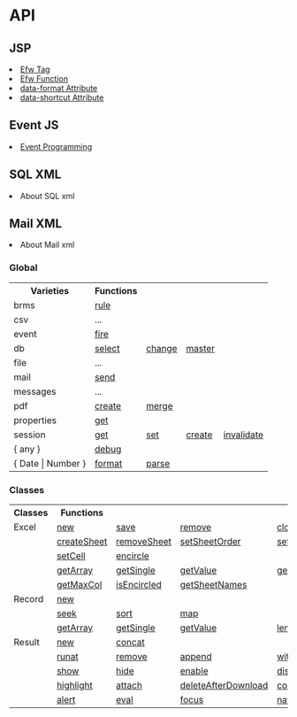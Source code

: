 <H1>API</H1>

<h2>JSP</h2>
<li><a href="api_efw_tag.md">Efw Tag</a></li>
<li><a href="api_efw_function.md">Efw Function</a></li>
<li><a href="api_data_format.md">data-format Attribute</a></li>
<li><a href="api_data_shortcut.md">data-shortcut Attribute</a></li>

<h2>Event JS</h2>
<li><a href="api_event.md">Event Programming</a></li>

<h2>SQL XML</h2>
<li>About SQL xml</li>
<h2>Mail XML</h2>
<li>About Mail xml</li>


<h3>Global</h3>
<table>
<tr><th>Varieties</th><th>Functions</th></tr>
<tr><td>brms</td><td><a href="brms.rule.md">rule</a></td></tr>
<tr><td>csv</td><td>...</td></tr>
<tr><td>event</td><td><a href="event.fire.md">fire</a></td></tr>
<tr><td>db</td><td><a href="db.select.md">select</a></td><td><a href="db.change.md">change</a></td><td><a href="db.master.md">master</a></td></tr>
<tr><td>file</td><td>...</td></tr>
<tr><td>mail</td><td><a href="mail.send.md">send</a></td></tr>
<tr><td>messages</td><td>...</td></tr>
<tr><td>pdf</td><td><a href="pdf.create.md">create</a></td><td><a href="pdf.merge.md">merge</a></td></tr>
<tr><td>properties</td><td><a href="properties.get.md">get</a></td></tr>
<tr><td>session</td><td><a href="session.get.md">get</a></td><td><a href="session.set.md">set</a></td><td><a href="session.create.md">create</a></td><td><a href="session.invalidate.md">invalidate</a></td></tr>
<tr><td>{ any }</td><td><a href="any.debug.md">debug</a></td></tr>
<tr><td>{ Date | Number }</td><td><a href="any.format.md">format</a></td><td><a href="any.parse.md">parse</a></td></tr>
</table>
<h3>Classes</h3>
<table>
<tr><th>Classes</th><th>Functions</th></tr>

<tr><td>Excel</td>
<td><a href="excel.new.md">new</a></td>
<td><a href="excel.save.md">save</a></td>
<td><a href="excel.remove.md">remove</a></td>
<td><a href="excel.close.md">close</a></td>
</tr>
<tr><td></td>
<td><a href="excel.createSheet.md">createSheet</a></td>
<td><a href="excel.removeSheet.md">removeSheet</a></td>
<td><a href="excel.setSheetOrder.md">setSheetOrder</a></td>
<td><a href="excel.setActiveSheet.md">setActiveSheet</a></td>
</tr>
<tr><td></td>
<td><a href="excel.setCell.md">setCell</a></td>
<td><a href="excel.encircle.md">encircle</a></td>
</tr>
<tr><td></td>
<td><a href="excel.getArray.md">getArray</a></td>
<td><a href="excel.getSingle.md">getSingle</a></td>
<td><a href="excel.getValue.md">getValue</a></td>
<td><a href="excel.getMaxRow.md">getMaxRow</a></td>
</tr>
<tr><td></td>
<td><a href="excel.getMaxCol.md">getMaxCol</a></td>
<td><a href="excel.isEncircled.md">isEncircled</a></td>
<td><a href="excel.getSheetNames.md">getSheetNames</a></td>
</tr>

<tr><td>Record</td>
<td><a href="record.new.md">new</a></td>
</tr>
<tr><td></td>
<td><a href="record.seek.md">seek</a></td>
<td><a href="record.sort.md">sort</a></td>
<td><a href="record.map.md">map</a></td>
</tr>
<tr><td></td>
<td><a href="record.getArray.md">getArray</a></td>
<td><a href="record.getSingle.md">getSingle</a></td>
<td><a href="record.getValue.md">getValue</a></td>
<td><a href="record.length.md">length</a></td>
</tr>
<tr><td>Result</td>
<td><a href="result.new.md">new</a></td>
<td><a href="result.concat.md">concat</a></td>
</tr>
<tr><td></td>
<td><a href="result.runat.md">runat</a></td>
<td><a href="result.remove.md">remove</a></td>
<td><a href="result.append.md">append</a></td>
<td><a href="result.withdata.md">withdata</a></td>
</tr>
<tr><td></td>
<!--<td><a href="result.error.md">error</a></td>-->
<td><a href="result.show.md">show</a></td>
<td><a href="result.hide.md">hide</a></td>
<td><a href="result.enable.md">enable</a></td>
<td><a href="result.disable.md">disable</a></td>
</tr>
<tr><td></td>
<td><a href="result.highlight.md">highlight</a></td>
<td><a href="result.attach.md">attach</a></td>
<td><a href="result.deleteAfterDownload.md">deleteAfterDownload</a></td>
<td><a href="result.confirm.md">confirm</a></td>
</tr>
<tr><td></td>
<td><a href="result.alert.md">alert</a></td>
<td><a href="result.eval.md">eval</a></td>
<td><a href="result.focus.md">focus</a></td>
<td><a href="result.navigate.md">navigate</a></td>
</tr>

</table>
